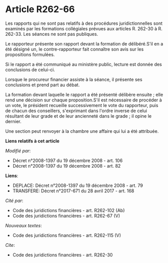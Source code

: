 # Article R262-66

Les rapports qui ne sont pas relatifs à des procédures juridictionnelles sont examinés par les formations collégiales prévues
aux articles R. 262-30 à R. 262-33. Les séances ne sont pas publiques. 

Le rapporteur présente son rapport devant la formation de délibéré.S'il en a été désigné un, le contre-rapporteur fait
connaître son avis sur les propositions formulées. 

Si le rapport a été communiqué au ministère public, lecture est donnée des conclusions de celui-ci. 

Lorsque le  procureur financier assiste à la séance, il présente ses conclusions et prend part au débat. 

La formation devant laquelle le rapport a été présenté délibère ensuite ; elle rend une décision sur chaque proposition.S'il
est nécessaire de procéder à un vote, le président recueille successivement le vote du rapporteur, puis de chacun des
conseillers, s'exprimant dans l'ordre inverse de celui résultant de leur grade et de leur ancienneté dans le grade ; il opine
le dernier. 

Une section peut renvoyer à la chambre une affaire qui lui a été attribuée.

**Liens relatifs à cet article**

_Modifié par_:

  - Décret n°2008-1397 du 19 décembre 2008 - art. 106
  - Décret n°2008-1397 du 19 décembre 2008 - art. 82

**Liens**:

  - DEPLACE: Décret n°2008-1397 du 19 décembre 2008 - art. 79
  - TRANSFERE: Décret n°2017-671 du 28 avril 2017 - art. 168

_Cité par_:

  - Code des juridictions financières - art. R262-102 (Ab)
  - Code des juridictions financières - art. R262-67 (V)

_Nouveaux textes_:

  - Code des juridictions financières - art. R262-115 (V)

_Cite_:

  - Code des juridictions financières - art. R262-30
